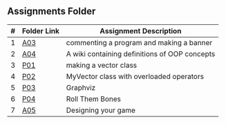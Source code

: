 ##  Assignments Folder

|   #   | Folder Link | Assignment Description |
| :---: | ----------- | ---------------------- |
|   1   |   [A03](https://github.com/jorcsan/2143-OOP-Santos/tree/main/Assignments/A03)     |  commenting a program and making a banner |
|   2   |   [A04](https://github.com/jorcsan/2143-OOP-Santos/wiki)| A wiki containing definitions of OOP concepts|
|   3   |   [P01](https://github.com/jorcsan/2143-OOP-Santos/tree/main/Assignments/P01)  |    making a vector class                    |
|   4   |   [P02]()   |  MyVector class with overloaded operators           |
|   5   |   [P03]()   | Graphviz                                             |   creating output suitable for use in graphviz  |
|   6   |   [P04]()   |   Roll Them Bones                                     |   rolling dice in preparation for D&D         |
|   7   |    [A05](https://github.com/jorcsan/2143-OOP-Santos/blob/main/Assignments/A05/README.md)  |   Designing your game                                 |   making a UML design dor a D&D game          |
